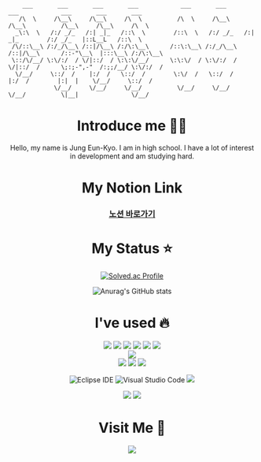```
    ___       ___       ___       ___            ___       ___       ___            ___       ___       ___
   /\  \     /\__\     /\__\     /\  \          /\  \     /\__\     /\__\          /\__\     /\__\     /\  \
  _\:\  \   /:/ _/_   /:| _|_   /::\  \        /::\  \   /:/ _/_   /:| _|_        /:/ _/_   |::L__L   /::\  \
 /\/::\__\ /:/_/\__\ /::|/\__\ /:/\:\__\      /::\:\__\ /:/_/\__\ /::|/\__\      /::-"\__\  |:::\__\ /:/\:\__\
 \::/\/__/ \:\/:/  / \/|::/  / \:\:\/__/      \:\:\/  / \:\/:/  / \/|::/  /      \;:;-",-"  /:;;/__/ \:\/:/  /
  \/__/     \::/  /    |:/  /   \::/  /        \:\/  /   \::/  /    |:/  /        |:|  |    \/__/     \::/  /
             \/__/     \/__/     \/__/          \/__/     \/__/     \/__/          \|__|               \/__/
```

<div align="center">

  # Introduce me 🙋‍♂
  
  Hello, my name is Jung Eun-Kyo. I am in high school. I have a lot of interest in development and am studying hard.

  </div>

<div align="center">

  # My Notion Link
  
  <h3><a href="https://www.google.com](https://kyo-0209.notion.site/Main-7a8894291c24415da903947d7748fac3?pvs=4)" target="_blank">노션 바로가기</a></h3>

  </div>

<div align="center">

<div align="center">

  # My Status ⭐

  </div>

<div align="center">
  
  [![Solved.ac Profile](http://mazassumnida.wtf/api/generate_badge?boj=kyoc)](https://solved.ac/kyoc)
  
 
  ![Anurag's GitHub stats](https://github-readme-stats.vercel.app/api?username=eunkyo3&show_icons=true&theme=tokyonight)

</div>

<div align="center">
  
  # I've used 🔥
  
  
  <img src="https://img.shields.io/badge/java-007396?style=for-the-badge&logo=java&logoColor=white">
  <img src="https://img.shields.io/badge/python-3776AB?style=for-the-badge&logo=python&logoColor=white">  
  <img src="https://img.shields.io/badge/flutter-02569B?style=for-the-badge&logo=flutter&logoColor=white">
  <img src="https://img.shields.io/badge/C-A8B9CC?style=for-the-badge&logo=C&logoColor=white">
  <img src="https://img.shields.io/badge/Dart-0175C2?style=for-the-badge&logo=Dart&logoColor=white">
  <img src="https://img.shields.io/badge/Spring Boot-6DB33F?style=for-the-badge&logo=Spring Boot&logoColor=white">

  <br>
  
  <img src="https://img.shields.io/badge/amazonaws-232F3E?style=for-the-badge&logo=amazonaws&logoColor=white"> 
  
  <br>
  
  <img src="https://img.shields.io/badge/html5-E34F26?style=for-the-badge&logo=html5&logoColor=white"> 
  <img src="https://img.shields.io/badge/css-1572B6?style=for-the-badge&logo=css3&logoColor=white"> 
  <img src="https://img.shields.io/badge/oracle-F80000?style=for-the-badge&logo=oracle&logoColor=white">  
  
  <br>
  
  ![Eclipse IDE](https://img.shields.io/badge/Eclipse%20IDE-2C2255.svg?&style=for-the-badge&logo=Eclipse%20IDE&logoColor=white)
  ![Visual Studio Code](https://img.shields.io/badge/Visual%20Studio%20Code-007ACC.svg?&style=for-the-badge&logo=Visual%20Studio%20Code&logoColor=white)
  <img src="https://img.shields.io/badge/visualstudio-5C2D91?style=for-the-badge&logo=visualstudio&logoColor=white">

  <img src="https://img.shields.io/badge/ubuntu-E95420?style=for-the-badge&logo=ubuntu&logoColor=white">
  <img src="https://img.shields.io/badge/kali-557C94?style=for-the-badge&logo=kali&logoColor=white">
  
  </div>

<div align="center">
  
 # Visit Me 🏡
  
<a href="https://hits.seeyoufarm.com"><img src="https://hits.seeyoufarm.com/api/count/incr/badge.svg?url=https%3A%2F%2Fgithub.com%2Feunkyo3%2Fhit-counter&count_bg=%2379C83D&title_bg=%230D0739&icon=campaignmonitor.svg&icon_color=%23FDFDFD&title=%EB%B0%A9%EB%AC%B8%EC%9E%90&edge_flat=false"/></a>
  
</div>
